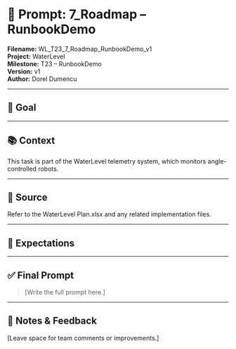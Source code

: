 # 📌 Prompt: 7_Roadmap – RunbookDemo

**Filename:** WL_T23_7_Roadmap_RunbookDemo_v1  
**Project:** WaterLevel  
**Milestone:** T23 – RunbookDemo  
**Version:** v1  
**Author:** Dorel Dumencu

---

## 🎯 Goal



---

## 📚 Context

This task is part of the WaterLevel telemetry system, which monitors angle-controlled robots.

---

## 📂 Source

Refer to the WaterLevel Plan.xlsx and any related implementation files.

---

## 📐 Expectations

---

## ✅ Final Prompt

> [Write the full prompt here.]

---

## 🧠 Notes & Feedback

[Leave space for team comments or improvements.]
